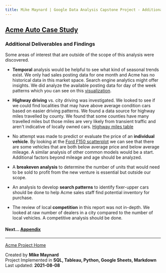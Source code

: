```yaml
---
title: Mike Maynard | Google Data Analysis Capstone Project - Additional Deliverables
---
```

## [Acme Auto Case Study](./)

### Additional Deliverables and Findings

Some areas of interest that are outside of the scope of this analysis were discovered.

* **Temporal** analysis would be helpful to see what kind of seasonal trends exist.  We only had sales posting data for one month and Acme has no historical data in this market space. Search engine analytics might offer insights.  We did analyze the available posting data for day of the week patterns which you can see on this [visualization](visuals/day.html).

* **Highway driving** vs. city driving was investigated. We looked to see if we could find localities that may have above average condition cars based on easier driving patterns.  We found a data source for highway miles travelled by county.  We found that some counties have many travelled miles but those miles are very likely from transient traffic and aren't indicative of locally owned cars. [Highway miles table](highway_table.html)

* No attempt was made to predict or evaluate the price of an **individual vehicle**. By looking at the [Ford F150 scatterplot](visuals/cars.html) we can see that there are some vehicles that are both below average price and below average mileage. A similar analysis of other common models would be a start.  Additional factors beyond mileage and age should be analyzed.

* A **breakeven analysis** to determine the number of units that would need to be sold to profit from the new venture is essential but outside our scope.

* An analysis to develop **search patterns** to identify fixer-upper cars should be done to help Acme sales staff find potential inventory for purchase.

* The review of local **competition** in this report was not in-depth.  We looked at raw number of dealers in a city compared to the number of local vehicles. A competitive analysis should be done.






#### Next... [Appendix](appendix.html)




---
[Acme Project Home](./)

Created by **Mike Maynard**<BR>
Project Implemented in **SQL, Tableau, Python, Google Sheets, Markdown**<BR>
Last updated:  **2021-08-08**
